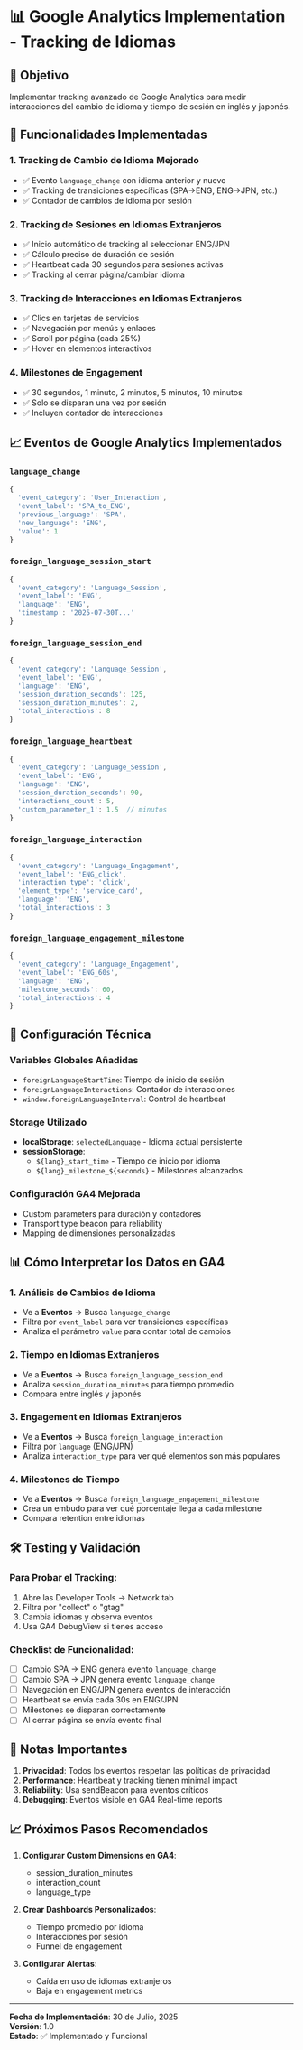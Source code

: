 # 📊 Google Analytics Implementation - Tracking de Idiomas

## 🎯 Objetivo
Implementar tracking avanzado de Google Analytics para medir interacciones del cambio de idioma y tiempo de sesión en inglés y japonés.

## 🚀 Funcionalidades Implementadas

### 1. **Tracking de Cambio de Idioma Mejorado**
- ✅ Evento `language_change` con idioma anterior y nuevo
- ✅ Tracking de transiciones específicas (SPA→ENG, ENG→JPN, etc.)
- ✅ Contador de cambios de idioma por sesión

### 2. **Tracking de Sesiones en Idiomas Extranjeros**
- ✅ Inicio automático de tracking al seleccionar ENG/JPN
- ✅ Cálculo preciso de duración de sesión
- ✅ Heartbeat cada 30 segundos para sesiones activas
- ✅ Tracking al cerrar página/cambiar idioma

### 3. **Tracking de Interacciones en Idiomas Extranjeros**
- ✅ Clics en tarjetas de servicios
- ✅ Navegación por menús y enlaces
- ✅ Scroll por página (cada 25%)
- ✅ Hover en elementos interactivos

### 4. **Milestones de Engagement**
- ✅ 30 segundos, 1 minuto, 2 minutos, 5 minutos, 10 minutos
- ✅ Solo se disparan una vez por sesión
- ✅ Incluyen contador de interacciones

## 📈 Eventos de Google Analytics Implementados

### `language_change`
```javascript
{
  'event_category': 'User_Interaction',
  'event_label': 'SPA_to_ENG',
  'previous_language': 'SPA',
  'new_language': 'ENG',
  'value': 1
}
```

### `foreign_language_session_start`
```javascript
{
  'event_category': 'Language_Session',
  'event_label': 'ENG',
  'language': 'ENG',
  'timestamp': '2025-07-30T...'
}
```

### `foreign_language_session_end`
```javascript
{
  'event_category': 'Language_Session',
  'event_label': 'ENG',
  'language': 'ENG',
  'session_duration_seconds': 125,
  'session_duration_minutes': 2,
  'total_interactions': 8
}
```

### `foreign_language_heartbeat`
```javascript
{
  'event_category': 'Language_Session',
  'event_label': 'ENG',
  'language': 'ENG',
  'session_duration_seconds': 90,
  'interactions_count': 5,
  'custom_parameter_1': 1.5  // minutos
}
```

### `foreign_language_interaction`
```javascript
{
  'event_category': 'Language_Engagement',
  'event_label': 'ENG_click',
  'interaction_type': 'click',
  'element_type': 'service_card',
  'language': 'ENG',
  'total_interactions': 3
}
```

### `foreign_language_engagement_milestone`
```javascript
{
  'event_category': 'Language_Engagement',
  'event_label': 'ENG_60s',
  'language': 'ENG',
  'milestone_seconds': 60,
  'total_interactions': 4
}
```

## 🔧 Configuración Técnica

### Variables Globales Añadidas
- `foreignLanguageStartTime`: Tiempo de inicio de sesión
- `foreignLanguageInteractions`: Contador de interacciones
- `window.foreignLanguageInterval`: Control de heartbeat

### Storage Utilizado
- **localStorage**: `selectedLanguage` - Idioma actual persistente
- **sessionStorage**: 
  - `${lang}_start_time` - Tiempo de inicio por idioma
  - `${lang}_milestone_${seconds}` - Milestones alcanzados

### Configuración GA4 Mejorada
- Custom parameters para duración y contadores
- Transport type beacon para reliability
- Mapping de dimensiones personalizadas

## 📊 Cómo Interpretar los Datos en GA4

### 1. **Análisis de Cambios de Idioma**
- Ve a **Eventos** → Busca `language_change`
- Filtra por `event_label` para ver transiciones específicas
- Analiza el parámetro `value` para contar total de cambios

### 2. **Tiempo en Idiomas Extranjeros**
- Ve a **Eventos** → Busca `foreign_language_session_end`
- Analiza `session_duration_minutes` para tiempo promedio
- Compara entre inglés y japonés

### 3. **Engagement en Idiomas Extranjeros**
- Ve a **Eventos** → Busca `foreign_language_interaction`
- Filtra por `language` (ENG/JPN)
- Analiza `interaction_type` para ver qué elementos son más populares

### 4. **Milestones de Tiempo**
- Ve a **Eventos** → Busca `foreign_language_engagement_milestone`
- Crea un embudo para ver qué porcentaje llega a cada milestone
- Compara retention entre idiomas

## 🛠️ Testing y Validación

### Para Probar el Tracking:
1. Abre las Developer Tools → Network tab
2. Filtra por "collect" o "gtag"
3. Cambia idiomas y observa eventos
4. Usa GA4 DebugView si tienes acceso

### Checklist de Funcionalidad:
- [ ] Cambio SPA → ENG genera evento `language_change`
- [ ] Cambio SPA → JPN genera evento `language_change`  
- [ ] Navegación en ENG/JPN genera eventos de interacción
- [ ] Heartbeat se envía cada 30s en ENG/JPN
- [ ] Milestones se disparan correctamente
- [ ] Al cerrar página se envía evento final

## 🚨 Notas Importantes

1. **Privacidad**: Todos los eventos respetan las políticas de privacidad
2. **Performance**: Heartbeat y tracking tienen minimal impact
3. **Reliability**: Usa sendBeacon para eventos críticos
4. **Debugging**: Eventos visible en GA4 Real-time reports

## 📈 Próximos Pasos Recomendados

1. **Configurar Custom Dimensions en GA4**:
   - session_duration_minutes
   - interaction_count  
   - language_type

2. **Crear Dashboards Personalizados**:
   - Tiempo promedio por idioma
   - Interacciones por sesión
   - Funnel de engagement

3. **Configurar Alertas**:
   - Caída en uso de idiomas extranjeros
   - Baja en engagement metrics

---
**Fecha de Implementación**: 30 de Julio, 2025  
**Versión**: 1.0  
**Estado**: ✅ Implementado y Funcional
